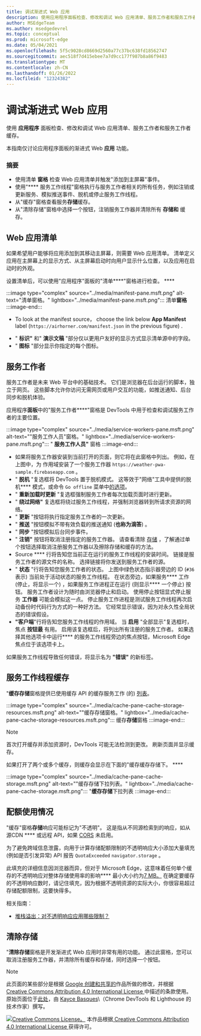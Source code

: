 ```yaml
---
title: 调试渐进式 Web 应用
description: 使用应用程序面板检查、修改和调试 Web 应用清单、服务工作者和服务工作者缓存。
author: MSEdgeTeam
ms.author: msedgedevrel
ms.topic: conceptual
ms.prod: microsoft-edge
ms.date: 05/04/2021
ms.openlocfilehash: 5f5c9028cd8669d2560a77c37bc638fd18562747
ms.sourcegitcommit: aec518f7d415ebee7a7d9cc177f987b8a86f9483
ms.translationtype: MT
ms.contentlocale: zh-CN
ms.lasthandoff: 01/26/2022
ms.locfileid: "12324382"
---
```

<!-- Copyright Kayce Basques

   Licensed under the Apache License, Version 2.0 (the "License");
   you may not use this file except in compliance with the License.
   You may obtain a copy of the License at

       https://www.apache.org/licenses/LICENSE-2.0

   Unless required by applicable law or agreed to in writing, software
   distributed under the License is distributed on an "AS IS" BASIS,
   WITHOUT WARRANTIES OR CONDITIONS OF ANY KIND, either express or implied.
   See the License for the specific language governing permissions and
   limitations under the License.  -->
# <a name="debug-progressive-web-apps"></a>调试渐进式 Web 应用

使用 **应用程序** 面板检查、修改和调试 Web 应用清单、服务工作者和服务工作者缓存。

<!--Related Guides:

*   [Progressive Web Apps](/web/progressive-web-apps)  -->

<!--TODO:  Link web "Progressive Web Apps" section when available. -->

本指南仅讨论应用程序面板的渐进式 Web **应用** 功能。  <!--If you're looking for help on the other panes, check out the last section of this guide, [Other Application panel guides](#other-application-panel-guides).  -->

<!--TODO:  Link to sections when available. -->

### <a name="summary"></a>摘要

*   使用清单 **窗格** 检查 Web 应用清单并触发"添加到主屏幕"事件。
*   使用"**** 服务工作线程"窗格执行与服务工作者相关的所有任务，例如注销或更新服务、模拟推送事件、脱机或停止服务工作线程。
*   从"缓存"窗格查看服务**存储**缓存。
*   从"清除存储"窗格中选择一个按钮，注销服务工作器并清除所有 **存储和** 缓存。


<!-- ====================================================================== -->
## <a name="web-app-manifest"></a>Web 应用清单

如果希望用户能够将应用添加到其移动主屏幕，则需要 Web 应用清单。  清单定义应用在主屏幕上的显示方式、从主屏幕启动时向用户显示什么位置，以及应用在启动时的外观。

<!--Related Guides:

*   [Improve user experiences with a Web App Manifest](/web/fundamentals/web-app-manifest)
*   [Using App Install Banners](/web/fundamentals/app-install-banners)  -->

<!--TODO:  Link to sections when available. -->

设置清单后，可以使用"应用程序"面板的"清单****"窗格进行检查。 ****

:::image type="complex" source="../media/manifest-pane.msft.png" alt-text="清单窗格。" lightbox="../media/manifest-pane.msft.png":::
   清单**窗格**
:::image-end:::

*   To look at the manifest source， choose the link below **App Manifest** label (`https://airhorner.com/manifest.json` in the previous figure) .
<!-- *   Choose the **Add to homescreen** button to simulate an Add to Homescreen event.  Check out the next section for more information.  -->
*   " **标识"** 和" **演示文稿** "部分仅以更用户友好的显示方式显示清单源中的字段。
*   " **图标** "部分显示你指定的每个图标。

<!--### Simulate Add to Homescreen events  -->

<!--A web app may only be added to a homescreen when the site is visited at least twice, with at least five minutes between visits.  While developing or debugging your Add to Homescreen workflow, the criteria is potentially inconvenient.
The **Add to homescreen** button on the **App Manifest** pane lets you simulate Add to Homescreen events whenever you want.  -->

<!--You may test out this feature with the [Microsoft I/O 2016 progressive web app](https://events.alpahabet.com/io2016/), which has proper support for Add to Homescreen.  Choosing on **Add to Homescreen** while the app is open prompts Microsoft Edge to display the "add this site to your shelf" banner, which is the desktop equivalent of the "add to homescreen" banner for mobile devices.  -->

<!--
:::image type="complex" source="../media/io.msft.png" alt-text="Add to desktop shelf." lightbox="../media/io.msft.png":::
   Add to desktop shelf
:::image-end:::
-->

<!--
> [!Tip]
> Keep the **Console** drawer open while simulating Add to Homescreen events.  The Console tells you if your manifest has any issues and logs other information about the Add to Homescreen lifecycle.  -->

<!--The **Add to Homescreen** feature may not yet simulate the workflow for mobile devices.  Notice how the "add to shelf" prompt was triggered in the screenshot above, even though DevTools is in Device Mode.  However, if you may successfully add your app to your desktop shelf, then it works for mobile, too.  -->

<!-- TODO: Rework content after sample app is created. -->

<!--If you want to test out the genuine mobile experience, you may connect a real mobile device to DevTools via [remote debugging](/debug/remote-debugging/remote-debugging), and then choose the **Add to Homescreen** button (on DevTools) to trigger the "add to homescreen" prompt on the connected mobile device.  -->

<!--TODO:  Link Debug "remote debugging" sections when available. -->


<!-- ====================================================================== -->
## <a name="service-workers"></a>服务工作者

服务工作者是未来 Web 平台中的基础技术。  它们是浏览器在后台运行的脚本，独立于网页。  这些脚本允许你访问无需网页或用户交互的功能，如推送通知、后台同步和脱机体验。

<!--Related Guides:

*   [Intro to Service Workers](/web/fundamentals/primers/service-worker)
*   [Push Notifications: Timely, Relevant, and Precise](/web/fundamentals/push-notifications)  -->

<!-- [How Push Works](/web/fundamentals/push-notifications/how-push-works) -->

<!--TODO:  Link to sections when available. -->

应用程序**面板**中的"服务工作者****"窗格是 DevTools 中用于检查和调试服务工作者的主要位置。

:::image type="complex" source="../media/service-workers-pane.msft.png" alt-text="&quot;服务工作人员&quot;窗格。" lightbox="../media/service-workers-pane.msft.png":::
   " **服务工作人员"** 窗格
:::image-end:::

*   如果将服务工作器安装到当前打开的页面，则它将在此窗格中列出。  例如，在上图中，为 作用域安装了一个服务工作器 `https://weather-pwa-sample.firebaseapp.com` 。
*   " **脱机** "复选框将 DevTools 置于脱机模式。  这等效于"网络"工具中提供的脱机**** 模式，或命令 `Go offline` 菜单中[的选项](../command-menu/index.md)。
*   " **重新加载时更新** "复选框强制服务工作者每次加载页面时进行更新。
*   " **绕过网络"** 复选框将绕过服务工作线程，并强制浏览器转到所请求资源的网络。
*   " **更新** "按钮将执行指定服务工作者的一次更新。
*   " **推送** "按钮模拟不带有效负载的推送通知 (**也称为滴答**) 。
*   " **同步** "按钮模拟后台同步事件。
*   " **注销"** 按钮将取消注册指定的服务工作器。  请查看清除 [存储](#clear-storage) ，了解通过单个按钮选择取消注册服务工作器以及擦除存储和缓存的方法。
*   Source **** 行将告知您当前正在运行的服务工作线程的安装时间。  链接是服务工作者的源文件的名称。  选择链接将你发送到服务工作者的源。
*   " **状态** "行将告知您服务工作者的状态。  上图中绿色状态指示器旁边的 ID (`#36` 表示) 当前处于活动状态的服务工作线程。  在状态旁边，如果服务**** 工作 (停止，将显示一个) ，如果服务工作进程正在运行 (则显示**** 一个停止) 按钮。  服务工作者设计为随时由浏览器停止和启动。  使用停止按钮显式停止服务 **工作器** 可能会模拟这一点。  停止服务工作进程是测试服务工作线程再次启动备份时代码行为方式的一种好方法。  它经常显示错误，因为对永久性全局状态的错误假设。
*   **"客户端**"行将告知您服务工作线程的作用域。  当 **启用** "全部显示"复选框时，焦点 **按钮最** 有用。  启用该复选框后，将列出所有注册的服务工作者。  如果选择其他选项卡中运行**** 的服务工作线程旁边的焦点按钮，Microsoft Edge焦点位于该选项卡上。

如果服务工作线程导致任何错误，将显示名为 **"错误"** 的新标签。

<!--
:::image type="complex" source="../media/sw-error.msft.png" alt-text="Service worker with errors." lightbox="../media/sw-error.msft.png":::
   Service worker with errors
:::image-end:::
-->

<!--TODO:  Capture Service Worker Errors sample when available. -->
<!--TODO:  Link Web "How tickle works" sections when available. -->


<!-- ====================================================================== -->
## <a name="service-worker-caches"></a>服务工作线程缓存

"**缓存存储**窗格提供已使用缓存 API 的缓存服务工作 (的) [列表](https://developer.mozilla.org/docs/Web/API/Cache)。

:::image type="complex" source="../media/cache-pane-cache-storage-resources.msft.png" alt-text="&quot;缓存存储窗格。" lightbox="../media/cache-pane-cache-storage-resources.msft.png":::
   缓存**存储**窗格
:::image-end:::

> [!NOTE]
> 首次打开缓存并添加资源时，DevTools 可能无法检测到更改。  刷新页面并显示缓存。

如果打开了两个或多个缓存，则缓存会显示在下面的"缓存缓存存储下。 ****

:::image type="complex" source="../media/cache-pane-cache-storage.msft.png" alt-text="&quot;缓存存储下拉列表。" lightbox="../media/cache-pane-cache-storage.msft.png":::
   "**缓存存储**下拉列表
:::image-end:::


<!-- ====================================================================== -->
## <a name="quota-usage"></a>配额使用情况

"缓存"窗格**存储**响应可能标记为"不透明"。<!-- [opaque](/web/fundamentals/glossary#opaque-response) -->  这是指从不同源检索到的响应，如从源CDN ****<!-- [CDN](/web/fundamentals/glossary#CDN) --> 或远程 API，如果 [CORS](https://fetch.spec.whatwg.org/#http-cors-protocol) 未启用。

<!--TODO:  Link Web "CDN" section when available. -->
<!--TODO:  Link Web "opaque" section when available. -->

为了避免跨域信息泄露，向用于计算存储配额限制的不透明响应大小添加大量填充 (例如是否引发异常) API 报告 `QuotaExceeded` `navigator.storage` 。

<!--TODO:  Link Estimating "`navigator.storage` API" sections when available. -->
<!-- [Estimating available storage space](whats-new/2017/08/estimating-available-storage-space) -->

此填充的详细信息因浏览器而异，但对于 Microsoft Edge，这意味着任何单个缓存的不透明响应对整体存储使用率的影响**** 最小大小约为[7 MB。](https://bugs.chromium.org/p/chromium/issues/detail?id=796060#c17)  在确定要缓存的不透明响应数时，请记住填充，因为根据不透明资源的实际大小，你很容易超过存储配额限制，这要快得多。

相关指南：

*   [堆栈溢出：对不透明响应应用哪些限制？](https://stackoverflow.com/q/39109789/385997)
<!--*   [Alphabet work container: Understanding Storage Quota](/web/tools/Alphabet-work-container/guides/storage-quota#beware_of_opaque_responses)  -->

<!--TODO:  Link Work container storage quota for opaque responses section when available. -->


<!-- ====================================================================== -->
## <a name="clear-storage"></a>清除存储

"**清除存储**窗格是开发渐进式 Web 应用时非常有用的功能。  通过此窗格，您可以取消注册服务工作器，并清除所有缓存和存储，同时选择一个按钮。  <!--Check out the section below to learn more.  -->

<!--Related Guides:

*   [Clear Storage](/iterate/manage-data/local-storage#clear-storage)  -->

<!--TODO:  Link to sections when available. -->

<!--## Other Application panel guides

Check out the guides below for more help on the other panes of the **Application** panel.

Related Guides:

*   [Inspect page resources](/iterate/manage-data/page-resources)
*   [Inspect and manage local storage and caches](/iterate/manage-data/local-storage)  -->


<!-- ====================================================================== -->
> [!NOTE]
> 此页面的某些部分是根据 [Google 创建和共享的](https://developers.google.com/terms/site-policies)作品所做的修改，并根据[ Creative Commons Attribution 4.0 International License ](https://creativecommons.org/licenses/by/4.0)中描述的条款使用。
> 原始页面位于[此处](https://developers.google.com/web/tools/chrome-devtools/progressive-web-apps)，由 [Kayce Basques](https://developers.google.com/web/resources/contributors#kayce-basques)\（Chrome DevTools 和 Lighthouse 的技术作家）撰写。

[![Creative Commons License。](https://i.creativecommons.org/l/by/4.0/88x31.png)](https://creativecommons.org/licenses/by/4.0)
本作品根据[ Creative Commons Attribution 4.0 International License ](https://creativecommons.org/licenses/by/4.0)获得许可。
